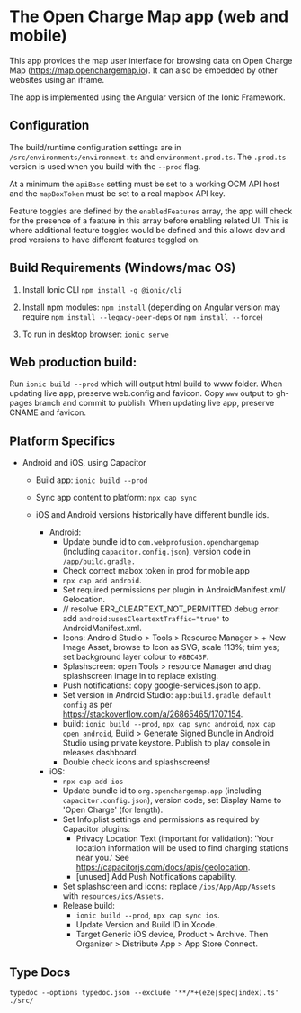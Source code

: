 # The Open Charge Map app (web and mobile)

This app provides the map user interface for browsing data on Open Charge Map (https://map.openchargemap.io). It can also be embedded by other websites using an iframe.

The app is implemented using the Angular version of the Ionic Framework.

## Configuration

The build/runtime configuration settings are in `/src/environments/environment.ts` and `environment.prod.ts`.
The `.prod.ts` version is used when you build with the `--prod` flag.

At a minimum the `apiBase` setting must be set to a working OCM API host and the `mapBoxToken` must be set to a real mapbox API key.

Feature toggles are defined by the `enabledFeatures` array, the app will check for the presence of a feature in this array before enabling related UI. This is where additional feature toggles would be defined and this allows dev and prod versions to have different features toggled on.

## Build Requirements (Windows/mac OS)

1. Install Ionic CLI
   `npm install -g @ionic/cli`

2. Install npm modules: `npm install` (depending on Angular version may require `npm install --legacy-peer-deps` or `npm install --force`)

3. To run in desktop browser: `ionic serve`

## Web production build:

Run `ionic build --prod` which will output html build to www folder. When updating live app, preserve web.config and favicon.
Copy `www` output to gh-pages branch and commit to publish. When updating live app, preserve CNAME and favicon.

## Platform Specifics

- Android and iOS, using Capacitor

  - Build app: `ionic build --prod`
  - Sync app content to platform: `npx cap sync`

  - iOS and Android versions historically have different bundle ids.

    - Android:
      - Update bundle id to `com.webprofusion.openchargemap` (including `capacitor.config.json`), version code in `/app/build.gradle.`
      - Check correct mabox token in prod for mobile app
      - `npx cap add android`.
      - Set required permissions per plugin in AndroidManifest.xml/ Gelocation.
      - // resolve ERR_CLEARTEXT_NOT_PERMITTED debug error: add `android:usesCleartextTraffic="true"` to AndroidManifest.xml.
      - Icons: Android Studio > Tools > Resource Manager > + New Image Asset, browse to Icon as SVG, scale 113%; trim yes; set background layer colour to `#8BC43F`.
      - Splashscreen: open Tools > resource Manager and drag splashscreen image in to replace existing.
      - Push notifications: copy google-services.json to app.
      - Set version in Android Studio: `app:build.gradle default config` as per https://stackoverflow.com/a/26865465/1707154.
      - build: `ionic build --prod`, `npx cap sync android`, `npx cap open android`, Build > Generate Signed Bundle in Android Studio using private keystore. Publish to play console in releases dashboard.
      - Double check icons and splashscreens!
    - iOS:
      - `npx cap add ios`
      - Update bundle id to `org.openchargemap.app` (including `capacitor.config.json`), version code, set Display Name to 'Open Charge' (for length).
      - Set Info.plist settings and permissions as required by Capacitor plugins:
        - Privacy Location Text (important for validation): 'Your location information will be used to find charging stations near you.' See https://capacitorjs.com/docs/apis/geolocation.
        - [unused] Add Push Notifications capability.
      - Set splashscreen and icons: replace `/ios/App/App/Assets` with `resources/ios/Assets`.
      - Release build:
        - `ionic build --prod`, `npx cap sync ios`.
        - Update Version and Build ID in Xcode.
        - Target Generic iOS device, Product > Archive. Then Organizer > Distribute App > App Store Connect.

## Type Docs

    typedoc --options typedoc.json --exclude '**/*+(e2e|spec|index).ts' ./src/
